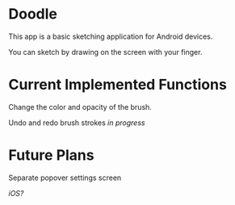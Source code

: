 
# Doodle

This app is a basic sketching application for Android devices.

You can sketch by drawing on the screen with your finger.

# Current Implemented Functions

Change the color and opacity of the brush.

Undo and redo brush strokes *in progress*

# Future Plans

Separate popover settings screen

*iOS?*
